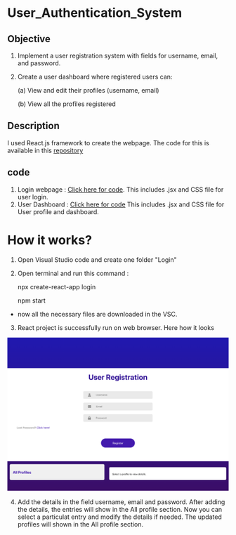 # User_Authentication_System
## Objective
1. Implement a user registration system with fields for username, email, and password.
2. Create a user dashboard where registered users can:
   
    (a) View and edit their profiles (username, email)
   
    (b) View all the profiles registered

## Description 
I used React.js framework to create the webpage. The code for this is available in this  [repository](https://github.com/Lajvi3344/User_Authentication_System/tree/main/login)

## code 
1. Login webpage :  [Click here for code](https://github.com/Lajvi3344/User_Authentication_System/tree/main/login/src/components/Login). This includes .jsx and CSS file for user login.
2. User Dashboard : [Click here for code](https://github.com/Lajvi3344/User_Authentication_System/tree/main/login/src/components/UserDashboard) This includes .jsx and CSS file for User profile and dashboard.

# How it works?
1. Open Visual Studio code and create one folder "Login"
2. Open terminal and run this command :

   npx create-react-app login
   
   npm start

- now all the necessary files are downloaded in the VSC.

3. React project is successfully run on web browser. Here how it looks
<img src="screenshots/Login webpage.png" />

<img src="screenshots/Login webpage(2).png"/>

4. Add the details in the field username, email and password. After adding the details, the entries will show in the All profile section.
   Now you can select a particulat entry and modify the details if needed. The updated profiles will shown in the All profile section.

   <img src=""/>


   
   




